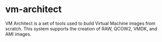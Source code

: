 vm-architect
============

VM Architect is a set of tools used to build Virtual Machine images from scratch.  This system supports the creation of RAW, QCOW2, VMDK, and AMI images.
